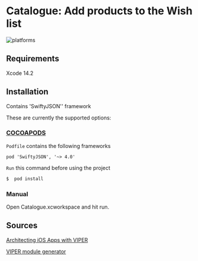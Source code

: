 # Catalogue: Add products to the Wish list

![platforms](https://img.shields.io/badge/platforms-iOS-333333.svg)

## Requirements

Xcode 14.2

## Installation

Contains 'SwiftyJSON'' framework

These are currently the supported options:

### [COCOAPODS](https://cocoapods.org/)

`Podfile` contains the following frameworks

```
pod 'SwiftyJSON', '~> 4.0'

```

`Run` this command before using the project

```bash
$  pod install
```

### Manual

Open Catalogue.xcworkspace and hit run.

## Sources

[Architecting iOS Apps with VIPER](https://www.objc.io/issues/13-architecture/viper/)

[VIPER module generator](https://github.com/pepibumur/viper-module-generator)
